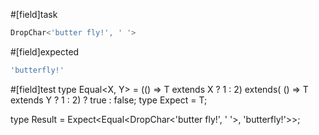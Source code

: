 #[field]task
```ts
DropChar<'butter fly!', ' '>
```

#[field]expected
```ts
'butterfly!'
```

#[field]test
type Equal<X, Y> = (<T>() => T extends X ? 1 : 2) extends(
    <T>() => T extends Y ? 1 : 2) ? true : false;
type Expect<T extends true> = T;

type Result = Expect<Equal<DropChar<'butter fly!', ' '>, 'butterfly!'>>;
